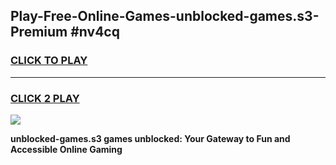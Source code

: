 
## Play-Free-Online-Games-unblocked-games.s3-Premium #nv4cq
<h3>
<a href="https://premium.freeplayer.one?title=unblocked-games.s3&ref=8M">CLICK TO PLAY</a></h3>
<hr>

<h3>
<a href="https://premium.freeplayer.one?title=unblocked-games.s3&ref=8M">CLICK 2 PLAY</a>
  
</h3>

<a href="https://premium.freeplayer.one?title=unblocked-games.s3&ref=8M"><img src="https://clearcache.store/games.png"></a>


**unblocked-games.s3 games unblocked: Your Gateway to Fun and Accessible Online Gaming**
